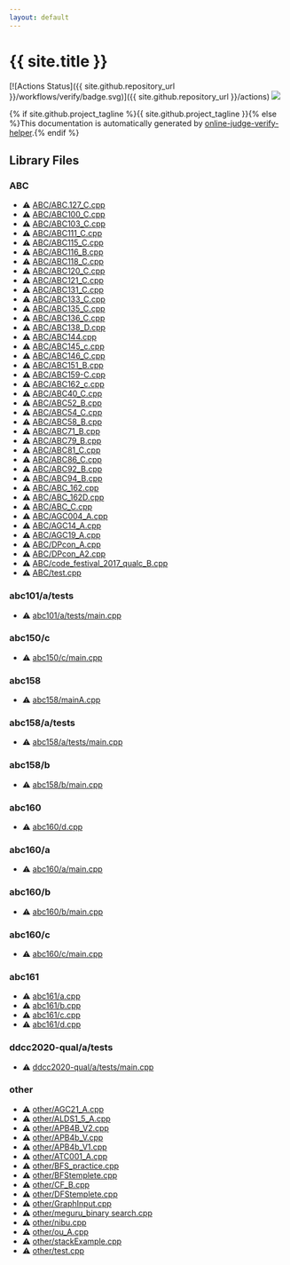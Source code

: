 ```yaml
---
layout: default
---
```


<!-- mathjax config similar to math.stackexchange -->
<script type="text/javascript" async
  src="https://cdnjs.cloudflare.com/ajax/libs/mathjax/2.7.5/MathJax.js?config=TeX-MML-AM_CHTML">
</script>
<script type="text/x-mathjax-config">
  MathJax.Hub.Config({
    TeX: { equationNumbers: { autoNumber: "AMS" }},
    tex2jax: {
      inlineMath: [ ['$','$'] ],
      processEscapes: true
    },
    "HTML-CSS": { matchFontHeight: false },
    displayAlign: "left",
    displayIndent: "2em"
  });
</script>

<script type="text/javascript" src="https://cdnjs.cloudflare.com/ajax/libs/jquery/3.4.1/jquery.min.js"></script>
<script src="https://cdn.jsdelivr.net/npm/jquery-balloon-js@1.1.2/jquery.balloon.min.js" integrity="sha256-ZEYs9VrgAeNuPvs15E39OsyOJaIkXEEt10fzxJ20+2I=" crossorigin="anonymous"></script>
<script type="text/javascript" src="assets/js/copy-button.js"></script>
<link rel="stylesheet" href="assets/css/copy-button.css" />


# {{ site.title }}

[![Actions Status]({{ site.github.repository_url }}/workflows/verify/badge.svg)]({{ site.github.repository_url }}/actions)
<a href="{{ site.github.repository_url }}"><img src="https://img.shields.io/github/last-commit/{{ site.github.owner_name }}/{{ site.github.repository_name }}" /></a>

{% if site.github.project_tagline %}{{ site.github.project_tagline }}{% else %}This documentation is automatically generated by <a href="https://github.com/kmyk/online-judge-verify-helper">online-judge-verify-helper</a>.{% endif %}

## Library Files

<div id="902fbdd2b1df0c4f70b4a5d23525e932"></div>

### ABC

* :warning: <a href="library/ABC/ABC.127_C.cpp.html">ABC/ABC.127_C.cpp</a>
* :warning: <a href="library/ABC/ABC100_C.cpp.html">ABC/ABC100_C.cpp</a>
* :warning: <a href="library/ABC/ABC103_C.cpp.html">ABC/ABC103_C.cpp</a>
* :warning: <a href="library/ABC/ABC111_C.cpp.html">ABC/ABC111_C.cpp</a>
* :warning: <a href="library/ABC/ABC115_C.cpp.html">ABC/ABC115_C.cpp</a>
* :warning: <a href="library/ABC/ABC116_B.cpp.html">ABC/ABC116_B.cpp</a>
* :warning: <a href="library/ABC/ABC118_C.cpp.html">ABC/ABC118_C.cpp</a>
* :warning: <a href="library/ABC/ABC120_C.cpp.html">ABC/ABC120_C.cpp</a>
* :warning: <a href="library/ABC/ABC121_C.cpp.html">ABC/ABC121_C.cpp</a>
* :warning: <a href="library/ABC/ABC131_C.cpp.html">ABC/ABC131_C.cpp</a>
* :warning: <a href="library/ABC/ABC133_C.cpp.html">ABC/ABC133_C.cpp</a>
* :warning: <a href="library/ABC/ABC135_C.cpp.html">ABC/ABC135_C.cpp</a>
* :warning: <a href="library/ABC/ABC136_C.cpp.html">ABC/ABC136_C.cpp</a>
* :warning: <a href="library/ABC/ABC138_D.cpp.html">ABC/ABC138_D.cpp</a>
* :warning: <a href="library/ABC/ABC144.cpp.html">ABC/ABC144.cpp</a>
* :warning: <a href="library/ABC/ABC145_c.cpp.html">ABC/ABC145_c.cpp</a>
* :warning: <a href="library/ABC/ABC146_C.cpp.html">ABC/ABC146_C.cpp</a>
* :warning: <a href="library/ABC/ABC151_B.cpp.html">ABC/ABC151_B.cpp</a>
* :warning: <a href="library/ABC/ABC159-C.cpp.html">ABC/ABC159-C.cpp</a>
* :warning: <a href="library/ABC/ABC162_c.cpp.html">ABC/ABC162_c.cpp</a>
* :warning: <a href="library/ABC/ABC40_C.cpp.html">ABC/ABC40_C.cpp</a>
* :warning: <a href="library/ABC/ABC52_B.cpp.html">ABC/ABC52_B.cpp</a>
* :warning: <a href="library/ABC/ABC54_C.cpp.html">ABC/ABC54_C.cpp</a>
* :warning: <a href="library/ABC/ABC58_B.cpp.html">ABC/ABC58_B.cpp</a>
* :warning: <a href="library/ABC/ABC71_B.cpp.html">ABC/ABC71_B.cpp</a>
* :warning: <a href="library/ABC/ABC79_B.cpp.html">ABC/ABC79_B.cpp</a>
* :warning: <a href="library/ABC/ABC81_C.cpp.html">ABC/ABC81_C.cpp</a>
* :warning: <a href="library/ABC/ABC86_C.cpp.html">ABC/ABC86_C.cpp</a>
* :warning: <a href="library/ABC/ABC92_B.cpp.html">ABC/ABC92_B.cpp</a>
* :warning: <a href="library/ABC/ABC94_B.cpp.html">ABC/ABC94_B.cpp</a>
* :warning: <a href="library/ABC/ABC_162.cpp.html">ABC/ABC_162.cpp</a>
* :warning: <a href="library/ABC/ABC_162D.cpp.html">ABC/ABC_162D.cpp</a>
* :warning: <a href="library/ABC/ABC_C.cpp.html">ABC/ABC_C.cpp</a>
* :warning: <a href="library/ABC/AGC004_A.cpp.html">ABC/AGC004_A.cpp</a>
* :warning: <a href="library/ABC/AGC14_A.cpp.html">ABC/AGC14_A.cpp</a>
* :warning: <a href="library/ABC/AGC19_A.cpp.html">ABC/AGC19_A.cpp</a>
* :warning: <a href="library/ABC/DPcon_A.cpp.html">ABC/DPcon_A.cpp</a>
* :warning: <a href="library/ABC/DPcon_A2.cpp.html">ABC/DPcon_A2.cpp</a>
* :warning: <a href="library/ABC/code_festival_2017_qualc_B.cpp.html">ABC/code_festival_2017_qualc_B.cpp</a>
* :warning: <a href="library/ABC/test.cpp.html">ABC/test.cpp</a>


<div id="0daaa8d0faf82c8b0e2e8bce8bcd854d"></div>

### abc101/a/tests

* :warning: <a href="library/abc101/a/tests/main.cpp.html">abc101/a/tests/main.cpp</a>


<div id="75ff784a9cfc691ca5103284523bb482"></div>

### abc150/c

* :warning: <a href="library/abc150/c/main.cpp.html">abc150/c/main.cpp</a>


<div id="da091d8f483001c89d800e7ae77e5166"></div>

### abc158

* :warning: <a href="library/abc158/mainA.cpp.html">abc158/mainA.cpp</a>


<div id="8e6b785c30e4c9340188ce49889ed5bc"></div>

### abc158/a/tests

* :warning: <a href="library/abc158/a/tests/main.cpp.html">abc158/a/tests/main.cpp</a>


<div id="dc9fdce5b403f70606c6815e8ecf2297"></div>

### abc158/b

* :warning: <a href="library/abc158/b/main.cpp.html">abc158/b/main.cpp</a>


<div id="473e2c0aaaa842a876e956a0605862b6"></div>

### abc160

* :warning: <a href="library/abc160/d.cpp.html">abc160/d.cpp</a>


<div id="7c2cde0da11a102a7f567a8c54f28a11"></div>

### abc160/a

* :warning: <a href="library/abc160/a/main.cpp.html">abc160/a/main.cpp</a>


<div id="6e862570326858c827cad05337c39eae"></div>

### abc160/b

* :warning: <a href="library/abc160/b/main.cpp.html">abc160/b/main.cpp</a>


<div id="42431336c1cb662c4014fe3eeb1b56f3"></div>

### abc160/c

* :warning: <a href="library/abc160/c/main.cpp.html">abc160/c/main.cpp</a>


<div id="16bdd910d1ce66bcccae077af611e602"></div>

### abc161

* :warning: <a href="library/abc161/a.cpp.html">abc161/a.cpp</a>
* :warning: <a href="library/abc161/b.cpp.html">abc161/b.cpp</a>
* :warning: <a href="library/abc161/c.cpp.html">abc161/c.cpp</a>
* :warning: <a href="library/abc161/d.cpp.html">abc161/d.cpp</a>


<div id="0cc9184f7de4320cd76a528036cbfe9e"></div>

### ddcc2020-qual/a/tests

* :warning: <a href="library/ddcc2020-qual/a/tests/main.cpp.html">ddcc2020-qual/a/tests/main.cpp</a>


<div id="795f3202b17cb6bc3d4b771d8c6c9eaf"></div>

### other

* :warning: <a href="library/other/AGC21_A.cpp.html">other/AGC21_A.cpp</a>
* :warning: <a href="library/other/ALDS1_5_A.cpp.html">other/ALDS1_5_A.cpp</a>
* :warning: <a href="library/other/APB4B_V2.cpp.html">other/APB4B_V2.cpp</a>
* :warning: <a href="library/other/APB4b_V.cpp.html">other/APB4b_V.cpp</a>
* :warning: <a href="library/other/APB4b_V1.cpp.html">other/APB4b_V1.cpp</a>
* :warning: <a href="library/other/ATC001_A.cpp.html">other/ATC001_A.cpp</a>
* :warning: <a href="library/other/BFS_practice.cpp.html">other/BFS_practice.cpp</a>
* :warning: <a href="library/other/BFStemplete.cpp.html">other/BFStemplete.cpp</a>
* :warning: <a href="library/other/CF_B.cpp.html">other/CF_B.cpp</a>
* :warning: <a href="library/other/DFStemplete.cpp.html">other/DFStemplete.cpp</a>
* :warning: <a href="library/other/GraphInput.cpp.html">other/GraphInput.cpp</a>
* :warning: <a href="library/other/meguru_binary search.cpp.html">other/meguru_binary search.cpp</a>
* :warning: <a href="library/other/nibu.cpp.html">other/nibu.cpp</a>
* :warning: <a href="library/other/ou_A.cpp.html">other/ou_A.cpp</a>
* :warning: <a href="library/other/stackExample.cpp.html">other/stackExample.cpp</a>
* :warning: <a href="library/other/test.cpp.html">other/test.cpp</a>


